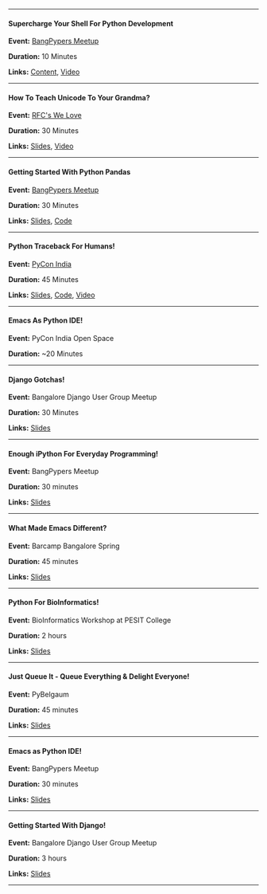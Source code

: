 ------------------------------------------------------------------------------

#### Supercharge Your Shell For Python Development

**Event:** [BangPypers Meetup](http://bangalore.python.org.in/blog/2017/02/18/feb-short-talks/)

**Duration:** 10 Minutes

**Links:** [Content](http://avilpage.com/2017/03/super-charge-your-shell-for-python-development.html), [Video](https://www.youtube.com/watch?v=nQVMljKldvo)

------------------------------------------------------------------------------

#### How To Teach Unicode To Your Grandma?

**Event:** [RFC's We Love](https://github.com/rfcswelove/rfcs_we_love/issues/1)

**Duration:** 30 Minutes

**Links:** [Slides](http://chillaranand.github.io/unicode/), [Video](https://www.youtube.com/watch?v=nQVMljKldvo)

------------------------------------------------------------------------------

#### Getting Started With Python Pandas

**Event:** [BangPypers Meetup]()

**Duration:** 30 Minutes

**Links:** [Slides](http://chillaranand.github.io/pandas-101/),
[Code](https://github.com/ChillarAnand/pandas-101/tree/master/code)

------------------------------------------------------------------------------

#### Python Traceback For Humans!

**Event:** [PyCon India]()

**Duration:** 45 Minutes

**Links:** [Slides](http://chillaranand.github.io/py-trace/), [Code](https://github.com/ChillarAnand/py-trace/tree/gh-pages/code), [Video](https://www.youtube.com/watch?v=EGhG8VEatBE)

------------------------------------------------------------------------------

#### Emacs As Python IDE!

**Event:** PyCon India Open Space

**Duration:** ~20 Minutes

------------------------------------------------------------------------------

#### Django Gotchas!

**Event:** Bangalore Django User Group Meetup

**Duration:** 30 Minutes

**Links:** [Slides](http://chillaranand.github.io/django-gotcha/)

------------------------------------------------------------------------------

#### Enough iPython For Everyday Programming!

**Event:** BangPypers Meetup

**Duration:** 30 minutes

**Links:** [Slides](http://chillaranand.github.io/everyday-ipython/)

-------------------------------------------------------------------------


#### What Made Emacs Different?

**Event:** Barcamp Bangalore Spring

**Duration:** 45 minutes

**Links:** [Slides](http://chillaranand.github.io/emacs-different/)

------------------------------------------------------------------------------



#### Python For BioInformatics!

**Event:** BioInformatics Workshop at PESIT College

**Duration:** 2 hours

**Links:** [Slides](http://chillaranand.github.io/py-bio/)

------------------------------------------------------------------------------


#### Just Queue It - Queue Everything & Delight Everyone!

**Event:** PyBelgaum

**Duration:** 45 minutes

**Links:** [Slides](http://chillaranand.github.io/just-queue-it/)

------------------------------------------------------------------------------



#### Emacs as Python IDE!

**Event:** BangPypers Meetup

**Duration:** 30 minutes

**Links:** [Slides](http://chillaranand.github.io/emacs-py-ide/)

------------------------------------------------------------------------------

#### Getting Started With Django!

**Event:** Bangalore Django User Group Meetup

**Duration:** 3 hours

**Links:** [Slides](http://chillaranand.github.io/django-bookmarks/)

------------------------------------------------------------------------------
